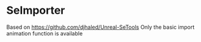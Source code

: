 # SeImporter
 Based on https://github.com/djhaled/Unreal-SeTools
 Only the basic import animation function is available